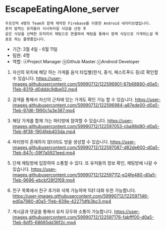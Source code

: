 # EscapeEatingAlone_server
```
우프진먹 4명의 Team과 함께 제작한 Firebase를 이용한 Android 네이티브앱입니다.
혼자 밥먹는 유저들이 식사하러갈 식당을 선정 후
같은 식당을 선택한 유저끼리 채팅으로 연결하여 채팅을 통해서 함께 식당으로 가게하는걸 목표로 하는 플랫폼입니다.
```

- 기간: 3월 4일 - 6월 11일
- 팀원: 4명
- 역할: ⓐProject Manager ⓑGithub Master ⓒAndroid Developer


1. 자신의 위치에 해당 하는 가게를 음식 타입별(한식, 중식, 패스트푸드 등)로 확인할 수 있습니다.
https://user-images.githubusercontent.com/59990712/122596901-87b68880-d0a5-11eb-8319-d0dddc9dbe02.mp4

2. 검색을 통해서 자신의 근처에 있는 가게도 확인 가능 할 수 있습니다.
https://user-images.githubusercontent.com/59990712/122596984-a87ede00-d0a5-11eb-97d6-1990c1a3e387.mp4

3. 해당 가게를 함께 가는 파티방에 참여할 수 있습니다.
https://user-images.githubusercontent.com/59990712/122597053-cba98d80-d0a5-11eb-8f38-1904feb403da.mp4

4. 파티방이 존재하지 않더라도 방을 생성할 수 있습니다.
https://user-images.githubusercontent.com/59990712/122597087-d82de600-d0a5-11eb-847c-09f7a5921eed.mp4

5. 단체 채팅방에 입장하여 소통할 수 있다. 또 유저들의 정보 확인, 채팅방에 나갈 수 있습니다.
https://user-images.githubusercontent.com/59990712/122597112-e24fe480-d0a5-11eb-9696-ebcbf28f2f69.mp4

6. 친구 목록에서 친구 추가와 삭제 가능하며 1대1 대화 또한 가능합니다.
https://user-images.githubusercontent.com/59990712/122597146-ed0a7980-d0a5-11eb-839e-42271dfb3bc3.mp4

7. 게시글과 댓글을 통해서 유저 모두와 소통이 가능합니다.
https://user-images.githubusercontent.com/59990712/122597176-fabfff00-d0a5-11eb-8df5-68665dd36f2c.mp4


